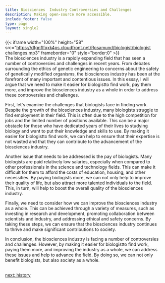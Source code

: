 ```yaml
---
title: Biosciences  Industry Controversies and Challenges
description: Making open-source more accessible.
include_footer: false
type: page
layout: single2
---
```


{{< iframe width="100%" height="58" src="https://dfgnflfqxk4ps.cloudfront.net/Rosamund/biologist/biologist challenges.mp3" frameborder="0" style="border:0" >}}<br>
The biosciences industry is a rapidly expanding field that has seen a number of controversies and challenges in recent years. From debates surrounding the ethics of genetic engineering to concerns about the safety of genetically modified organisms, the biosciences industry has been at the forefront of many important and contentious issues. In this essay, I will argue that we need to make it easier for biologistto find work, pay them more, and improve the biosciences industry as a whole in order to address these controversies and challenges.

First, let's examine the challenges that biologists face in finding work. Despite the growth of the biosciences industry, many biologists struggle to find employment in their field. This is often due to the high competition for jobs and the limited number of positions available. This can be a major obstacle for those who have dedicated years of their lives to studying biology and want to put their knowledge and skills to use. By making it easier for biologistto find work, we can help to ensure that their expertise is not wasted and that they can contribute to the advancement of the biosciences industry.

Another issue that needs to be addressed is the pay of biologists. Many biologists are paid relatively low salaries, especially when compared to other professionals in the science and technology fields. This can make it difficult for them to afford the costs of education, housing, and other necessities. By paying biologists more, we can not only help to improve their quality of life, but also attract more talented individuals to the field. This, in turn, will help to boost the overall quality of the biosciences industry.

Finally, we need to consider how we can improve the biosciences industry as a whole. This can be achieved through a variety of measures, such as investing in research and development, promoting collaboration between scientists and industry, and addressing ethical and safety concerns. By taking these steps, we can ensure that the biosciences industry continues to thrive and make significant contributions to society.

In conclusion, the biosciences industry is facing a number of controversies and challenges. However, by making it easier for biologistto find work, paying them more, and improving the industry as a whole, we can address these issues and help to advance the field. By doing so, we can not only benefit biologists, but also society as a whole.

<br>
<a href="https://insights.workdojos.com/biologist/history">next: history</a>
</p>